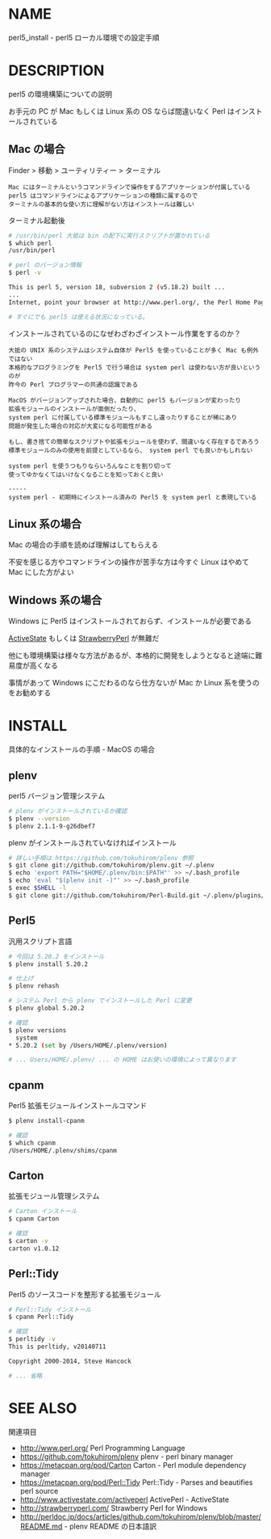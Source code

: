 # NAME

perl5_install - perl5 ローカル環境での設定手順

# DESCRIPTION

perl5 の環境構築についての説明

お手元の PC が Mac もしくは Linux 系の OS ならば間違いなく Perl はインストールされている

## Mac の場合

Finder > 移動 > ユーティリティー > ターミナル

    Mac にはターミナルというコマンドラインで操作をするアプリケーションが付属している
    perl5 はコマンドラインによるアプリケーションの種類に属するので
    ターミナルの基本的な使い方に理解がない方はインストールは難しい

ターミナル起動後

```bash
# /usr/bin/perl 大抵は bin の配下に実行スクリプトが置かれている
$ which perl
/usr/bin/perl

# perl のバージョン情報
$ perl -v

This is perl 5, version 18, subversion 2 (v5.18.2) built ...
...
Internet, point your browser at http://www.perl.org/, the Perl Home Page.

# すぐにでも perl5 は使える状況になっている。
```

インストールされているのになぜわざわざインストール作業をするのか？

    大抵の UNIX 系のシステムはシステム自体が Perl5 を使っていることが多く Mac も例外ではない
    本格的なプログラミングを Perl5 で行う場合は system perl は使わない方が良いというのが
    昨今の Perl プログラマーの共通の認識である

    MacOS がバージョンアップされた場合、自動的に perl5 もバージョンが変わったり
    拡張モジュールのインストールが面倒だったり、
    system perl に付属している標準モジュールもすこし違ったりすることが稀にあり
    問題が発生した場合の対応が大変になる可能性がある

    もし、書き捨ての簡単なスクリプトや拡張モジュールを使わず、間違いなく存在するであろう
    標準モジュールのみの使用を前提としているなら、 system perl でも良いかもしれない

    system perl を使うつもりならいろんなことを割り切って
    使ってゆかなくてはいけなくなることを知っておくと良い

    -----
    system perl - 初期時にインストール済みの Perl5 を system perl と表現している

## Linux 系の場合

Mac の場合の手順を読めば理解はしてもらえる

不安を感じる方やコマンドラインの操作が苦手な方は今すぐ Linux はやめて Mac にした方がよい

## Windows 系の場合

Windows に Perl5 はインストールされておらず、インストールが必要である

[ActiveState](http://www.activestate.com/activeperl) もしくは [StrawberryPerl](http://strawberryperl.com/) が無難だ

他にも環境構築は様々な方法があるが、本格的に開発をしようとなると途端に難易度が高くなる

事情があって Windows にこだわるのなら仕方ないが Mac か Linux 系を使うのをお勧めする

# INSTALL

具体的なインストールの手順 - MacOS の場合

## plenv

perl5 バージョン管理システム

```bash
# plenv がインストールされているか確認
$ plenv --version
$ plenv 2.1.1-9-g26dbef7
```

plenv がインストールされていなければインストール

```bash
# 詳しい手順は https://github.com/tokuhirom/plenv 参照
$ git clone git://github.com/tokuhirom/plenv.git ~/.plenv
$ echo 'export PATH="$HOME/.plenv/bin:$PATH"' >> ~/.bash_profile
$ echo 'eval "$(plenv init -)"' >> ~/.bash_profile
$ exec $SHELL -l
$ git clone git://github.com/tokuhirom/Perl-Build.git ~/.plenv/plugins/perl-build/
```

## Perl5

汎用スクリプト言語

```bash
# 今回は 5.20.2 をインストール
$ plenv install 5.20.2

# 仕上げ
$ plenv rehash

# システム Perl から plenv でインストールした Perl に変更
$ plenv global 5.20.2

# 確認
$ plenv versions
  system
* 5.20.2 (set by /Users/HOME/.plenv/version)

# ... Users/HOME/.plenv/ ... の HOME はお使いの環境によって異なります
```

## cpanm

Perl5 拡張モジュールインストールコマンド

```bash
$ plenv install-cpanm

# 確認
$ which cpanm
/Users/HOME/.plenv/shims/cpanm
```

## Carton

拡張モジュール管理システム

```bash
# Carton インストール
$ cpanm Carton

# 確認
$ carton -v
carton v1.0.12
```

## Perl::Tidy

Perl5 のソースコードを整形する拡張モジュール

```bash
# Perl::Tidy インストール
$ cpanm Perl::Tidy

# 確認
$ perltidy -v
This is perltidy, v20140711

Copyright 2000-2014, Steve Hancock

# ... 省略
```

# SEE ALSO

関連項目

- <http://www.perl.org/> Perl Programming Language
- <https://github.com/tokuhirom/plenv> plenv - perl binary manager
- <https://metacpan.org/pod/Carton> Carton - Perl module dependency manager
- <https://metacpan.org/pod/Perl::Tidy> Perl::Tidy - Parses and beautifies perl source
- <http://www.activestate.com/activeperl> ActivePerl - ActiveState
- <http://strawberryperl.com/> Strawberry Perl for Windows
- <http://perldoc.jp/docs/articles/github.com/tokuhirom/plenv/blob/master/README.md> - plenv README の日本語訳
